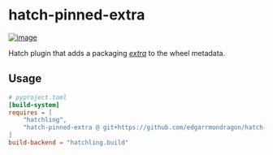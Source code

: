 # hatch-pinned-extra

[![image](https://img.shields.io/pypi/l/hatch-pinned-extras.svg)](https://pypi.python.org/pypi/hatch-pinned-extra)

Hatch plugin that adds a packaging [_extra_](https://packaging.python.org/en/latest/specifications/core-metadata/#provides-extra-multiple-use) to the wheel metadata.

## Usage

```toml
# pyproject.toml
[build-system]
requires = [
    "hatchling",
    "hatch-pinned-extra @ git+https://github.com/edgarrmondragon/hatch-pinned-extra.git",
]
build-backend = "hatchling.build"
```
